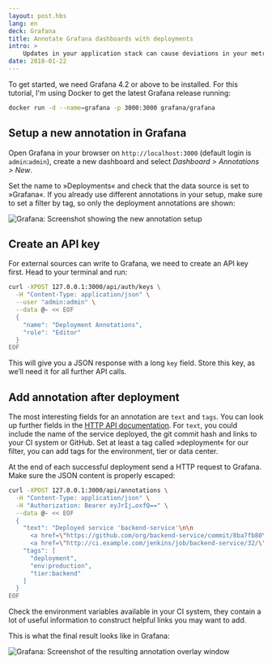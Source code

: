 ```yaml
---
layout: post.hbs
lang: en
deck: Grafana
title: Annotate Grafana dashboards with deployments
intro: >
    Updates in your application stack can cause deviations in your metric graphs (for better or worse). Especially when you deploy often, it’s not always easy to quickly link cause and effect. Using annotations in Grafana, we can correlate changes in our graphs with deployments from our Continuous Integration pipeline.
date: 2018-01-22
---
```


To get started, we need Grafana 4.2 or above to be installed. For this tutorial, I'm using Docker to get the latest Grafana release running:

```bash
docker run -d --name=grafana -p 3000:3000 grafana/grafana
```


## Setup a new annotation in Grafana

Open Grafana in your browser on `http://localhost:3000` (default login is `admin`:`admin`), create a new dashboard and select _Dashboard > Annotations > New_.

Set the name to »Deployments« and check that the data source is set to »Grafana«. If you already use different annotations in your setup, make sure to set a filter by tag, so only the deployment annotations are shown:
  
![Grafana: Screenshot showing the new annotation setup](/static/assets/article-grafana-add-annotation.png)


## Create an API key

For external sources can write to Grafana, we need to create an API key first. Head to your terminal and run:

```bash
curl -XPOST 127.0.0.1:3000/api/auth/keys \
  -H "Content-Type: application/json" \
  --user "admin:admin" \
  --data @- << EOF
  {
    "name": "Deployment Annotations",
    "role": "Editor"
  }
EOF
```

This will give you a JSON response with a long `key` field. Store this key, as we’ll need it for all further API calls.


## Add annotation after deployment

The most interesting fields for an annotation are `text` and `tags`. You can look up further fields in the [HTTP API documentation](http://docs.grafana.org/http_api/annotations/). For `text`, you could include the name of the service deployed, the git commit hash and links to your CI system or GitHub. Set at least a tag called »deployment« for our filter, you can add tags for the environment, tier or data center.

At the end of each successful deployment send a HTTP request to Grafana. Make sure the JSON content is properly escaped:

```bash
curl -XPOST 127.0.0.1:3000/api/annotations \
  -H "Content-Type: application/json" \
  -H "Authorization: Bearer eyJrIj…oxfQ==" \
  --data @- << EOF
  {
    "text": "Deployed service 'backend-service'\n\n
      <a href=\"https://github.com/org/backend-service/commit/8ba7fb80\">GitHub (8ba7fb80)</a>\n
      <a href=\"http://ci.example.com/jenkins/job/backend-service/32/\">Jenkins (#32)</a>",
    "tags": [
      "deployment",
      "env:production",
      "tier:backend"
    ]
  }
EOF
```

Check the environment variables available in your CI system, they contain a lot of useful information to construct helpful links you may want to add.

This is what the final result looks like in Grafana:

![Grafana: Screenshot of the resulting annotation overlay window](/static/assets/article-grafana-deployment-annotation.png)

